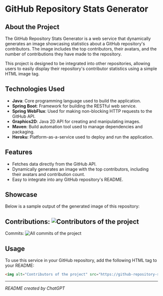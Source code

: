 # GitHub Repository Stats Generator

## About the Project

The GitHub Repository Stats Generator is a web service that dynamically generates an image showcasing statistics about a GitHub repository's contributors. The image includes the top contributors, their avatars, and the number of contributions they have made to the repository.

This project is designed to be integrated into other repositories, allowing users to easily display their repository's contributor statistics using a simple HTML image tag.

## Technologies Used

- **Java**: Core programming language used to build the application.
- **Spring Boot**: Framework for building the RESTful web service.
- **Spring WebFlux**: Used for making non-blocking HTTP requests to the GitHub API.
- **Graphics2D**: Java 2D API for creating and manipulating images.
- **Maven**: Build automation tool used to manage dependencies and packaging.
- **Heroku**: Platform-as-a-service used to deploy and run the application.

## Features

- Fetches data directly from the GitHub API.
- Dynamically generates an image with the top contributors, including their avatars and contribution count.
- Easy to integrate into any GitHub repository's README.

## Showcase

Below is a sample output of the generated image of this repository:

Contributions:
<img alt="Contributors of the project" src="https://github-repository-stats-a51a6f1bd0d1.herokuapp.com/repo-contributions/m04josefsen/github-repository-stats?ts=TIMESTAMP_PLACEHOLDER">
---
Commits:
<img alt="All commits of the project" src="https://github-repository-stats-a51a6f1bd0d1.herokuapp.com/repo-commits/m04josefsen/github-repository-stats?ts=TIMESTAMP_PLACEHOLDER">

## Usage

To use this service in your GitHub repository, add the following HTML tag to your README:

```html
<img alt="Contributors of the project" src="https://github-repository-stats-a51a6f1bd0d1.herokuapp.com/repo-contributions/{owner}/{repository}?ts=TIMESTAMP_PLACEHOLDER">
```

---

*README created by ChatGPT*
